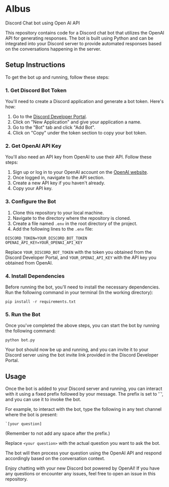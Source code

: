 # Albus
Discord Chat bot using Open AI API

This repository contains code for a Discord chat bot that utilizes the OpenAI API for generating responses. The bot is built using Python and can be integrated into your Discord server to provide automated responses based on the conversations happening in the server.

## Setup Instructions

To get the bot up and running, follow these steps:

### 1. Get Discord Bot Token

You'll need to create a Discord application and generate a bot token. Here's how:

1. Go to the [Discord Developer Portal](https://discord.com/developers/applications).
2. Click on "New Application" and give your application a name.
3. Go to the "Bot" tab and click "Add Bot".
4. Click on "Copy" under the token section to copy your bot token.

### 2. Get OpenAI API Key

You'll also need an API key from OpenAI to use their API. Follow these steps:

1. Sign up or log in to your OpenAI account on the [OpenAI website](https://openai.com/).
2. Once logged in, navigate to the API section.
3. Create a new API key if you haven't already.
4. Copy your API key.

### 3. Configure the Bot

1. Clone this repository to your local machine.
2. Navigate to the directory where the repository is cloned.
3. Create a file named `.env` in the root directory of the project.
4. Add the following lines to the `.env` file:

```
DISCORD_TOKEN=YOUR_DISCORD_BOT_TOKEN
OPENAI_API_KEY=YOUR_OPENAI_API_KEY
```

Replace `YOUR_DISCORD_BOT_TOKEN` with the token you obtained from the Discord Developer Portal, and `YOUR_OPENAI_API_KEY` with the API key you obtained from OpenAI.

### 4. Install Dependencies

Before running the bot, you'll need to install the necessary dependencies. Run the following command in your terminal (In the working directory):

```
pip install -r requirements.txt
```


### 5. Run the Bot

Once you've completed the above steps, you can start the bot by running the following command:

```
python bot.py
```


Your bot should now be up and running, and you can invite it to your Discord server using the bot invite link provided in the Discord Developer Portal.

## Usage

Once the bot is added to your Discord server and running, you can interact with it using a fixed prefix followed by your message. The prefix is set to '`', and you can use it to invoke the bot.

For example, to interact with the bot, type the following in any text channel where the bot is present:

```
`[your question]
```
(Remember to not add any space after the prefix.)


Replace `<your question>` with the actual question you want to ask the bot.

The bot will then process your question using the OpenAI API and respond accordingly based on the conversation context.

Enjoy chatting with your new Discord bot powered by OpenAI! If you have any questions or encounter any issues, feel free to open an issue in this repository.
